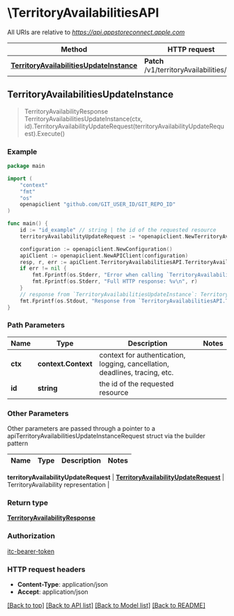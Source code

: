 # \TerritoryAvailabilitiesAPI

All URIs are relative to *https://api.appstoreconnect.apple.com*

Method | HTTP request | Description
------------- | ------------- | -------------
[**TerritoryAvailabilitiesUpdateInstance**](TerritoryAvailabilitiesAPI.md#TerritoryAvailabilitiesUpdateInstance) | **Patch** /v1/territoryAvailabilities/{id} | 



## TerritoryAvailabilitiesUpdateInstance

> TerritoryAvailabilityResponse TerritoryAvailabilitiesUpdateInstance(ctx, id).TerritoryAvailabilityUpdateRequest(territoryAvailabilityUpdateRequest).Execute()



### Example

```go
package main

import (
	"context"
	"fmt"
	"os"
	openapiclient "github.com/GIT_USER_ID/GIT_REPO_ID"
)

func main() {
	id := "id_example" // string | the id of the requested resource
	territoryAvailabilityUpdateRequest := *openapiclient.NewTerritoryAvailabilityUpdateRequest(*openapiclient.NewTerritoryAvailabilityUpdateRequestData("Type_example", "Id_example")) // TerritoryAvailabilityUpdateRequest | TerritoryAvailability representation

	configuration := openapiclient.NewConfiguration()
	apiClient := openapiclient.NewAPIClient(configuration)
	resp, r, err := apiClient.TerritoryAvailabilitiesAPI.TerritoryAvailabilitiesUpdateInstance(context.Background(), id).TerritoryAvailabilityUpdateRequest(territoryAvailabilityUpdateRequest).Execute()
	if err != nil {
		fmt.Fprintf(os.Stderr, "Error when calling `TerritoryAvailabilitiesAPI.TerritoryAvailabilitiesUpdateInstance``: %v\n", err)
		fmt.Fprintf(os.Stderr, "Full HTTP response: %v\n", r)
	}
	// response from `TerritoryAvailabilitiesUpdateInstance`: TerritoryAvailabilityResponse
	fmt.Fprintf(os.Stdout, "Response from `TerritoryAvailabilitiesAPI.TerritoryAvailabilitiesUpdateInstance`: %v\n", resp)
}
```

### Path Parameters


Name | Type | Description  | Notes
------------- | ------------- | ------------- | -------------
**ctx** | **context.Context** | context for authentication, logging, cancellation, deadlines, tracing, etc.
**id** | **string** | the id of the requested resource | 

### Other Parameters

Other parameters are passed through a pointer to a apiTerritoryAvailabilitiesUpdateInstanceRequest struct via the builder pattern


Name | Type | Description  | Notes
------------- | ------------- | ------------- | -------------

 **territoryAvailabilityUpdateRequest** | [**TerritoryAvailabilityUpdateRequest**](TerritoryAvailabilityUpdateRequest.md) | TerritoryAvailability representation | 

### Return type

[**TerritoryAvailabilityResponse**](TerritoryAvailabilityResponse.md)

### Authorization

[itc-bearer-token](../README.md#itc-bearer-token)

### HTTP request headers

- **Content-Type**: application/json
- **Accept**: application/json

[[Back to top]](#) [[Back to API list]](../README.md#documentation-for-api-endpoints)
[[Back to Model list]](../README.md#documentation-for-models)
[[Back to README]](../README.md)

